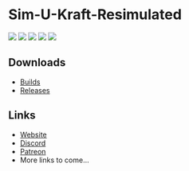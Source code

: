 # Sim-U-Kraft-Resimulated
<p>
  <img src="https://img.shields.io/badge/Forge-14.23.1.2555-blue.svg">
  <img src="https://img.shields.io/badge/Minecraft-1.12.2-blue.svg">
  <img src="https://img.shields.io/badge/Mod Version-1.0 Alpha-blue.svg">
  <img src="https://img.shields.io/badge/Latest-Alpha-red.svg">
  <img src="https://img.shields.io/badge/Recommended-Alpha-red.svg">
</p>

## Downloads
* <a href="https://github.com/TheResimulators/Sim-U-Kraft-Resimulated/releases">Builds</a>
* <a href="#">Releases</a>

## Links
* <a href="http://tsdeluxe.com/simukraft/">Website</a>
* <a href="https://discord.gg/WRyCwTA">Discord</a>
* <a href="https://www.patreon.com/resimulators">Patreon</a>
* More links to come...
